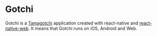 # Gotchi
Gotchi is a [Tamagotchi](https://pt.wikipedia.org/wiki/Tamagotchi) application created with react-native and [react-native-web](https://github.com/necolas/react-native-web). It means that Gotchi runs on iOS, Android and Web.

